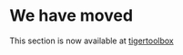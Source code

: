 # We have moved 
This section is now available at [tigertoolbox](https://github.com/Microsoft/tigertoolbox/tree/master/systemhealthsession)
